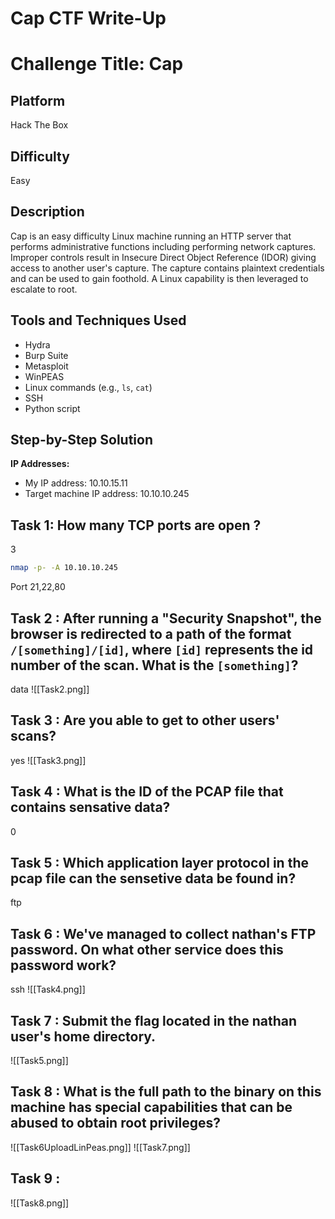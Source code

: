 
# Cap CTF Write-Up

# Challenge Title: Cap

## Platform
Hack The Box

## Difficulty
Easy

## Description
Cap is an easy difficulty Linux machine running an HTTP server that performs administrative functions including performing network captures. Improper controls result in Insecure Direct Object Reference (IDOR) giving access to another user's capture. The capture contains plaintext credentials and can be used to gain foothold. A Linux capability is then leveraged to escalate to root.

## Tools and Techniques Used
- Hydra
- Burp Suite
- Metasploit
- WinPEAS
- Linux commands (e.g., `ls`, `cat`)
- SSH
- Python script

## Step-by-Step Solution
**IP Addresses:**
- My IP address: 10.10.15.11
- Target machine IP address: 10.10.10.245

## Task 1: How many TCP ports are open ? 
3

```bash
nmap -p- -A 10.10.10.245
```
Port 21,22,80
## Task 2 : After running a "Security Snapshot", the browser is redirected to a path of the format `/[something]/[id]`, where `[id]` represents the id number of the scan. What is the `[something]`?
data
![[Task2.png]]
## Task 3 : Are you able to get to other users' scans?
yes
![[Task3.png]]
## Task 4 : What is the ID of the PCAP file that contains sensative data?
0

## Task 5 : Which application layer protocol in the pcap file can the sensetive data be found in?
ftp

## Task 6 : We've managed to collect nathan's FTP password. On what other service does this password work?
ssh
![[Task4.png]]
## Task 7 : Submit the flag located in the nathan user's home directory.

![[Task5.png]]
## Task 8 : What is the full path to the binary on this machine has special capabilities that can be abused to obtain root privileges?
![[Task6UploadLinPeas.png]]
![[Task7.png]]
## Task 9 : 
![[Task8.png]]